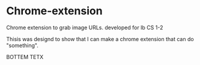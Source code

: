 # Chrome-extension
Chrome extension to grab image URLs. developed for Ib CS 1-2

Thisis was designd to show that I can make a chrome extension that can do "something".

BOTTEM TETX
